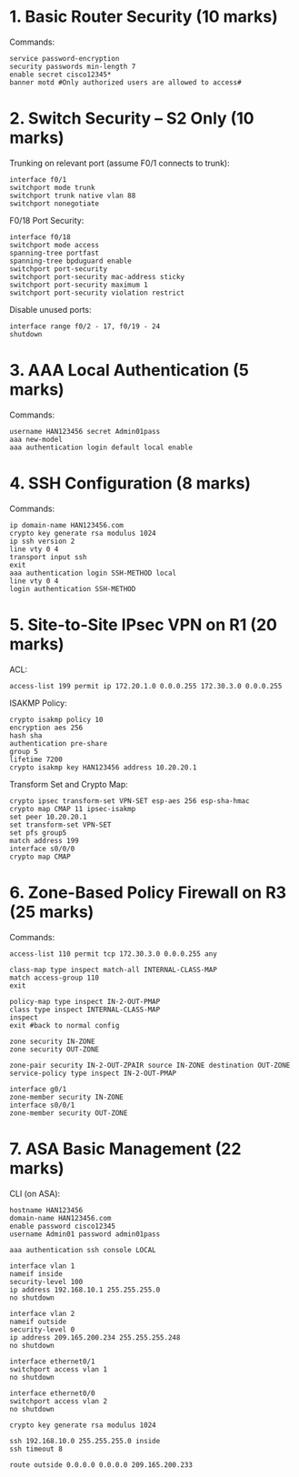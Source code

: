 # 1. Basic Router Security (10 marks)
Commands:
```
service password-encryption
security passwords min-length 7
enable secret cisco12345*
banner motd #Only authorized users are allowed to access#
```

# 2. Switch Security – S2 Only (10 marks)
Trunking on relevant port (assume F0/1 connects to trunk):
```
interface f0/1
switchport mode trunk
switchport trunk native vlan 88
switchport nonegotiate
```

F0/18 Port Security:
```
interface f0/18
switchport mode access
spanning-tree portfast
spanning-tree bpduguard enable
switchport port-security
switchport port-security mac-address sticky
switchport port-security maximum 1
switchport port-security violation restrict
```

Disable unused ports:
```
interface range f0/2 - 17, f0/19 - 24
shutdown
```

# 3. AAA Local Authentication (5 marks)
Commands:
```
username HAN123456 secret Admin01pass
aaa new-model
aaa authentication login default local enable
```

# 4. SSH Configuration (8 marks)
Commands:
```
ip domain-name HAN123456.com
crypto key generate rsa modulus 1024
ip ssh version 2
line vty 0 4
transport input ssh
exit
aaa authentication login SSH-METHOD local
line vty 0 4
login authentication SSH-METHOD
```

# 5. Site-to-Site IPsec VPN on R1 (20 marks)
ACL:
```
access-list 199 permit ip 172.20.1.0 0.0.0.255 172.30.3.0 0.0.0.255
```

ISAKMP Policy:
```
crypto isakmp policy 10
encryption aes 256
hash sha
authentication pre-share
group 5
lifetime 7200
crypto isakmp key HAN123456 address 10.20.20.1
```

Transform Set and Crypto Map:
```
crypto ipsec transform-set VPN-SET esp-aes 256 esp-sha-hmac
crypto map CMAP 11 ipsec-isakmp
set peer 10.20.20.1
set transform-set VPN-SET
set pfs group5
match address 199
interface s0/0/0
crypto map CMAP
```

# 6. Zone-Based Policy Firewall on R3 (25 marks)
Commands:
```
access-list 110 permit tcp 172.30.3.0 0.0.0.255 any

class-map type inspect match-all INTERNAL-CLASS-MAP
match access-group 110
exit

policy-map type inspect IN-2-OUT-PMAP
class type inspect INTERNAL-CLASS-MAP
inspect
exit #back to normal config

zone security IN-ZONE
zone security OUT-ZONE

zone-pair security IN-2-OUT-ZPAIR source IN-ZONE destination OUT-ZONE
service-policy type inspect IN-2-OUT-PMAP

interface g0/1
zone-member security IN-ZONE
interface s0/0/1
zone-member security OUT-ZONE
```

# 7. ASA Basic Management (22 marks)
CLI (on ASA):
```
hostname HAN123456
domain-name HAN123456.com
enable password cisco12345
username Admin01 password admin01pass

aaa authentication ssh console LOCAL

interface vlan 1
nameif inside
security-level 100
ip address 192.168.10.1 255.255.255.0
no shutdown

interface vlan 2
nameif outside
security-level 0
ip address 209.165.200.234 255.255.255.248
no shutdown

interface ethernet0/1
switchport access vlan 1
no shutdown

interface ethernet0/0
switchport access vlan 2
no shutdown

crypto key generate rsa modulus 1024

ssh 192.168.10.0 255.255.255.0 inside
ssh timeout 8

route outside 0.0.0.0 0.0.0.0 209.165.200.233
```
